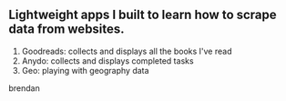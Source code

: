 ## Lightweight apps I built to learn how to scrape data from websites. 
1. Goodreads: collects and displays all the books I've read
2. Anydo: collects and displays completed tasks
3. Geo: playing with geography data

brendan

